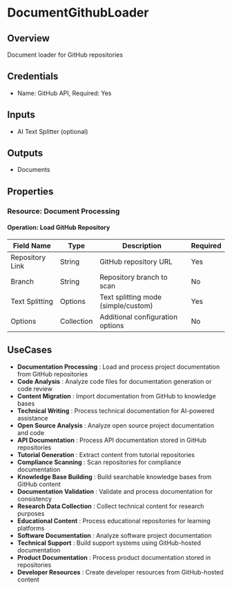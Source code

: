 # DocumentGithubLoader

## Overview

Document loader for GitHub repositories

## Credentials

- Name: GitHub API, Required: Yes

## Inputs

- AI Text Splitter (optional)

## Outputs

- Documents

## Properties

### Resource: Document Processing

#### Operation: Load GitHub Repository

| Field Name | Type | Description | Required |
|---|---|---|---|
| Repository Link | String | GitHub repository URL | Yes |
| Branch | String | Repository branch to scan | No |
| Text Splitting | Options | Text splitting mode (simple/custom) | Yes |
| Options | Collection | Additional configuration options | No |

## UseCases

- **Documentation Processing** : Load and process project documentation from GitHub repositories
- **Code Analysis** : Analyze code files for documentation generation or code review
- **Content Migration** : Import documentation from GitHub to knowledge bases
- **Technical Writing** : Process technical documentation for AI-powered assistance
- **Open Source Analysis** : Analyze open source project documentation and code
- **API Documentation** : Process API documentation stored in GitHub repositories
- **Tutorial Generation** : Extract content from tutorial repositories
- **Compliance Scanning** : Scan repositories for compliance documentation
- **Knowledge Base Building** : Build searchable knowledge bases from GitHub content
- **Documentation Validation** : Validate and process documentation for consistency
- **Research Data Collection** : Collect technical content for research purposes
- **Educational Content** : Process educational repositories for learning platforms
- **Software Documentation** : Analyze software project documentation
- **Technical Support** : Build support systems using GitHub-hosted documentation
- **Product Documentation** : Process product documentation stored in repositories
- **Developer Resources** : Create developer resources from GitHub-hosted content 